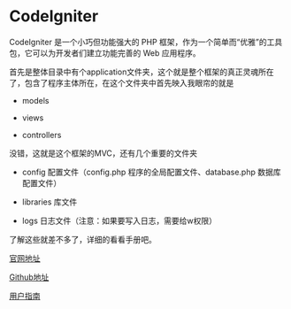 # CodeIgniter

CodeIgniter 是一个小巧但功能强大的 PHP 框架，作为一个简单而“优雅”的工具包，它可以为开发者们建立功能完善的 Web 应用程序。

首先是整体目录中有个application文件夹，这个就是整个框架的真正灵魂所在了，包含了程序主体所在，在这个文件夹中首先映入我眼帘的就是

- models

- views

- controllers

没错，这就是这个框架的MVC，还有几个重要的文件夹

- config 配置文件（config.php 程序的全局配置文件、database.php 数据库配置文件）

- libraries 库文件

- logs 日志文件（注意：如果要写入日志，需要给w权限）

了解这些就差不多了，详细的看看手册吧。



[官网地址](http://codeigniter.org.cn/)

[Github地址](https://github.com/bcit-ci/CodeIgniter)

[用户指南](http://codeigniter.org.cn/user_guide/)
